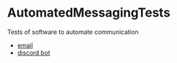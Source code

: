 # AutomatedMessagingTests
Tests of software to automate communication

- [email](./email)
- [discord bot](./discord)